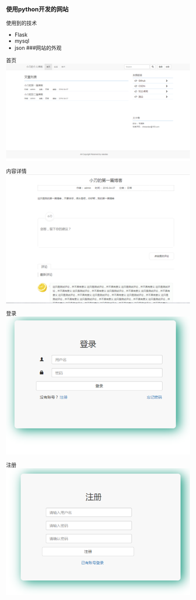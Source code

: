### 使用python开发的网站
使用到的技术
- Flask
- mysql
- json
###网站的外观

首页
![首页](./images/1.png)

内容详情
![内容详情](./images/2.png)

登录
![登录](./images/3.png)

注册
![注册](./images/4.png)

